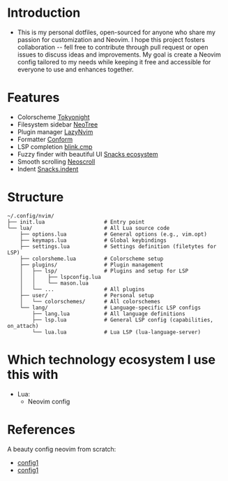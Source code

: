 # Introduction
- This is my personal dotfiles, open-sourced for
anyone who share my passion for customization and
Neovim. I hope this project fosters collaboration
-- fell free to contribute through pull request or
open issues to discuss ideas and improvements. My
goal is create a Neovim config tailored to my
needs while keeping it free and accessible for
everyone to use and enhances together.
# Features
- Colorscheme [Tokyonight](https://github.com/folke/tokyonight.nvim)
- Filesystem sidebar [NeoTree](https://github.com/nvim-neo-tree/neo-tree.nvim)
- Plugin manager [LazyNvim](https://github.com/folke/lazy.nvim)
- Formatter [Conform](https://github.com/stevearc/conform.nvim)
- LSP completion [blink.cmp](https://github.com/Saghen/blink.cmp)
- Fuzzy finder with beautiful UI [Snacks ecosystem](https://github.com/folke/snacks.nvim)
- Smooth scrolling [Neoscroll](https://github.com/karb94/neoscroll.nvim)
- Indent [Snacks.indent](https://github.com/folke/snacks.nvim/blob/main/docs/indent.md)
# Structure
```
~/.config/nvim/
├── init.lua                   # Entry point
└── lua/                       # All Lua source code
    ├── options.lua            # General options (e.g., vim.opt)
    ├── keymaps.lua            # Global keybindings
    ├── settings.lua           # Settings definition (filetytes for LSP)
    ├── colorsheme.lua         # Colorscheme setup
    ├── plugins/               # Plugin management
    │   ├── lsp/               # Plugins and setup for LSP
    │   │    ├── lspconfig.lua 
    │   │    └── mason.lua     
    │   └── ...                # All plugins
    ├── user/                  # Personal setup
    │   └── colorschemes/      # All colorschemes
    └── lang/                  # Language-specific LSP configs
        ├── lang.lua           # All language definitions
        ├── lsp.lua            # General LSP config (capabilities, on_attach)
        └── lua.lua            # Lua LSP (lua-language-server)
```
# Which technology ecosystem I use this with
- Lua:
    - Neovim config
# References
A beauty config neovim from scratch: 
- [config1](https://github.com/Nguyen-Hoang-Nam/nvim-dotfiles-kitty)
- [config1](https://github.com/caarlos0/dotfiles)
